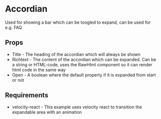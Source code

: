# Accordian

Used for showing a bar which can be toogled to expand, can be used for e.g. FAQ

## Props
- Title - The heading of the accordian which will always be shown
- Richtext - The content of the accordian which can be expanded. Can be a string or HTML-code, uses the RawHtml component so it can render html code in the same way
- Open - A boolean where the default property if it is expanded from start or not

## Requirements
- velocity-react - This example uses velocity react to transition the expandable area with an animation

